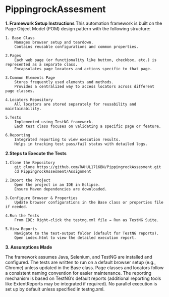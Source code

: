 # PippingrockAssesment
**1. Framework Setup Instructions**
This automation framework is built on the Page Object Model (POM) design pattern with the following structure:

	1. Base Class
		Manages browser setup and teardown.
		Contains reusable configurations and common properties.

	2.Pages
		Each web page (or functionality like button, checkbox, etc.) is represented as a separate class.
		Encapsulates page locators and actions specific to that page.
	
	3.Common Elements Page
		Stores frequently used elements and methods.
		Provides a centralized way to access locators across different page classes.
	
	4.Locators Repository
		All locators are stored separately for reusability and maintainability.
	
	5.Tests
		Implemented using TestNG framework.
		Each test class focuses on validating a specific page or feature.
	
	6.Reporting
		Integrated reporting to view execution results.
		Helps in tracking test pass/fail status with detailed logs.
**2.Steps to Execute the Tests**

	1.Clone the Repository
		git clone https://github.com/RAHUL1716BN/PippingrockAssesment.git
		cd PippingrockAssesment/Assignment

	2.Import the Project
		Open the project in an IDE in Eclipse.
		Ensure Maven dependencies are downloaded.

	3.Configure Browser & Properties
		Update browser configurations in the Base class or properties file if needed.

	4.Run the Tests
		From IDE: Right-click the testng.xml file → Run as TestNG Suite.
	
 	5.View Reports
		Navigate to the test-output folder (default for TestNG reports).
		Open index.html to view the detailed execution report.

**3. Assumptions Made**

   The framework assumes Java, Selenium, and TestNG are installed and configured.
   The tests are written to run on a default browser setup (e.g., Chrome) unless updated in the Base class.
   Page classes and locators follow a consistent naming convention for easier maintenance.
   The reporting mechanism is based on TestNG’s default reports (additional reporting tools like ExtentReports may be integrated if required).
   No parallel execution is set up by default unless specified in testng.xml.

	
